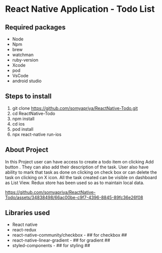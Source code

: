 
# React Native Application - Todo List  #



## Required packages ##

- Node
- Npm
- brew
- watchman
- ruby-version
- Xcode 
- pod
- VsCode
- android studio


 ## Steps to install ##

1. git clone https://github.com/somyapriya/ReactNative-Todo.git
2. cd ReactNative-Todo
3. npm install
4. cd ios
5. pod install
6. npx react-native run-ios



## About Project ##
                 
In this Project user can have access to create a todo item on clicking Add button . They can also add their description of the task.
User also have ability to  mark that task as done  on clicking on check box or can delete the task on clicking on X icon.
All the task created can be visible on dashboard as List View. Redux store has been used so as to maintain local data.



https://github.com/somyapriya/ReactNative-Todo/assets/34838498/66ac00be-c9f7-4396-8845-89fc36e26f08




## Libraries used ##
- React native
- react-redux 
- react-native-community/checkbox -  ## for checkbox ##
- react-native-linear-gradient - ## for gradient ##
- styled-components -  ## for styling ##





